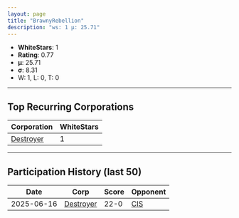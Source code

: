 ```yaml
---
layout: page
title: "BrawnyRebellion"
description: "ws: 1 μ: 25.71"
---
```

- **WhiteStars**: 1
- **Rating**: 0.77
- **μ**: 25.71  
- **σ**: 8.31
- W: 1, L: 0, T: 0

---

## Top Recurring Corporations

| Corporation | WhiteStars |
| --- | --- |
| [Destroyer](https://ws.tsl.rocks/corp/a577b516f316e05c647ba59ea2ff3d4b0f0980f1f2dd329bc71e48f08460a613/) | 1 |

---

## Participation History (last 50)

| Date | Corp | Score | Opponent |
| --- | --- | --- | --- |
| 2025-06-16 | [Destroyer](https://ws.tsl.rocks/corp/a577b516f316e05c647ba59ea2ff3d4b0f0980f1f2dd329bc71e48f08460a613/) | 22-0 | [CIS](https://ws.tsl.rocks/corp/3efaab24560531ff257e73bfb281a7e9c0a9d591ac5aff55d05d35f2fb5e1d73/) |